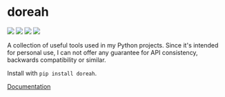 # doreah

[![](https://img.shields.io/pypi/v/doreah?style=for-the-badge)](https://pypi.org/project/doreah/)
[![](https://img.shields.io/pypi/dm/doreah?style=for-the-badge)](https://pypi.org/project/doreah/)
[![](https://img.shields.io/github/stars/krateng/doreah?style=for-the-badge&color=purple)](https://github.com/krateng/doreah/stargazers)
[![](https://img.shields.io/pypi/l/doreah?style=for-the-badge)](https://github.com/krateng/doreah/blob/master/LICENSE)

A collection of useful tools used in my Python projects. Since it's intended for personal use, I can not offer any guarantee for API consistency, backwards compatibility or similar.

Install with `pip install doreah`.


[Documentation](https://doreah.readthedocs.io)
